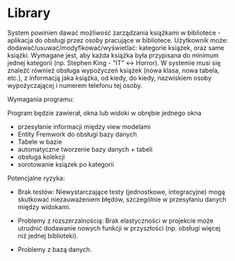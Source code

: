 # Library

System powinien dawać możliwość zarządzania książkami w bibliotece - aplikacja do obsługi przez osoby pracujące w bibliotece. Użytkownik może: dodawać/usuwać/modyfikować/wyświetlać: kategorie książek, oraz same książki.
Wymagane jest, aby każda książka była przypisana do minimum jednej kategorii (np. Stephen King - "IT" <-> Horror).
W systemie musi się znaleźć również obsługa wypożyczeń książek (nowa klasa, nowa tabela, etc.), z informacją jaka książka, od kiedy, do kiedy, nazwiskiem osoby wypożyczającej i numerem telefonu tej osoby.

Wymagania programu:

Program będzie zawierał, okna lub widoki w obrębie jednego okna
- przesyłanie informacji między view modelami
- Entity Fremwork do obsługi bazy danych
- Tabele w bazie
- automatyczne tworzenie bazy danych + tabeli
- obsługa kolekcji
- sorotowanie ksiązek po kategorii

Potencjalne ryzyka: 
- Brak testów:
Niewystarczające testy (jednostkowe, integracyjne) mogą skutkować niezauważeniem błędów, szczególnie w przesyłaniu danych między widokami.

- Problemy z rozszerzalnością:
Brak elastyczności w projekcie może utrudnić dodawanie nowych funkcji w przyszłości (np. obsługi więcej niż jednej biblioteki).

- Problemy z bazą danych. 
